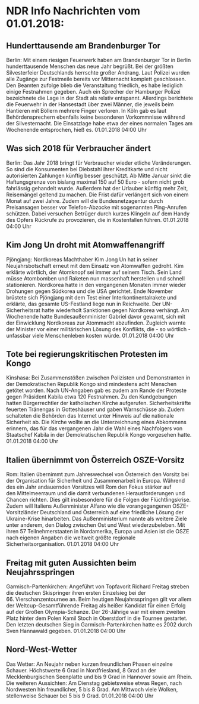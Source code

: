 # NDR Info Nachrichten vom 01.01.2018:


## Hunderttausende am Brandenburger Tor
Berlin: Mit einem riesigen Feuerwerk haben am Brandenburger Tor in Berlin hunderttausende Menschen das neue Jahr begrüßt. Bei der größten Silvesterfeier Deutschlands herrschte großer Andrang. Laut Polizei wurden alle Zugänge zur Festmeile bereits vor Mitternacht komplett geschlossen. Den Beamten zufolge blieb die Veranstaltung friedlich, es habe lediglich einige Festnahmen gegeben. Auch ein Sprecher der Hamburger Polizei bezeichnete die Lage in der Stadt als relativ entspannt. Allerdings berichtete die Feuerwehr in der Hansestadt über zwei Männer, die jeweils beim Hantieren mit Böllern mehrere Finger verloren. In Köln gab es laut Behördensprechern ebenfalls keine besonderen Vorkommnisse während der Silvesternacht. Die Einsatzlage habe etwa der eines normalen Tages am Wochenende entsprochen, hieß es. 01.01.2018 04:00 Uhr 

## Was sich 2018 für Verbraucher ändert
Berlin: Das Jahr 2018 bringt für Verbraucher wieder etliche Veränderungen. So sind die Konsumenten bei Diebstahl ihrer Kreditkarte und nicht autorisierten Zahlungen künftig besser geschützt. Ab Mitte Januar sinkt die Haftungsgrenze von bislang maximal 150 auf 50 Euro - sofern nicht grob fahrlässig gehandelt wurde. Außerdem hat der Urlauber künftig mehr Zeit, Reisemängel geltend zu machen. Die Frist dafür verlängert sich von einem Monat auf zwei Jahre. Zudem will die Bundesnetzagentur durch Preisansagen besser vor Telefon-Abzocke mit sogenannten Ping-Anrufen schützen. Dabei versuchen Betrüger durch kurzes Klingeln auf dem Handy des Opfers Rückrufe zu provozieren, die in Kostenfallen führen. 01.01.2018 04:00 Uhr 

## Kim Jong Un droht mit Atomwaffenangriff
Pjöngjang: Nordkoreas Machthaber Kim Jong Un hat in seiner Neujahrsbotschaft erneut mit dem Einsatz von Atomwaffen gedroht. Kim erklärte wörtlich, der Atomknopf sei immer auf seinem Tisch. Sein Land müsse Atombomben und Raketen nun massenhaft herstellen und schnell stationieren. Nordkorea hatte in den vergangenen Monaten immer wieder Drohungen gegen Südkorea und die USA gerichtet. Ende November brüstete sich Pjöngjang mit dem Test einer Interkontinentalrakete und erklärte, das gesamte US-Festland liege nun in Reichweite. Der UN-Sicherheitsrat hatte wiederholt Sanktionen gegen Nordkorea verhängt. Am Wochenende hatte Bundesaußenminister Gabriel davor gewarnt, sich mit der Einwicklung Nordkoreas zur Atommacht abzufinden. Zugleich warnte der Minister vor einer militärischen Lösung des Konflikts, die - so wörtlich - unfassbar viele Menschenleben kosten würde. 01.01.2018 04:00 Uhr 

## Tote bei regierungskritischen Protesten im Kongo
Kinshasa: Bei Zusammenstößen zwischen Polizisten und Demonstranten in der Demokratischen Republik Kongo sind mindestens acht Menschen getötet worden. Nach UN-Angaben gab es zudem am Rande der Proteste gegen Präsident Kabila etwa 120 Festnahmen. Zu den Kundgebungen hatten Bürgerrechtler der katholischen Kirche aufgerufen. Sicherheitskräfte feuerten Tränengas in Gotteshäuser und gaben Warnschüsse ab. Zudem schalteten die Behörden das Internet unter Hinweis auf die nationale Sicherheit ab. Die Kirche wollte an die Unterzeichnung eines Abkommens erinnern, das für das vergangenen Jahr die Wahl eines Nachfolgers von Staatschef Kabila in der Demokratischen Republik Kongo vorgesehen hatte. 01.01.2018 04:00 Uhr 

## Italien übernimmt von Österreich OSZE-Vorsitz
Rom: Italien übernimmt zum Jahreswechsel von Österreich den Vorsitz bei der Organisation für Sicherheit und Zusammenarbeit in
Europa. Während des ein Jahr andauernden Vorsitzes will Rom den Fokus stärker auf den Mittelmeerraum und die damit verbundenen
Herausforderungen und Chancen richten. Dies gilt insbesondere für die Folgen der Flüchtlingskrise. Zudem will Italiens Außenminister Alfano  wie die vorangegangenen OSZE-Vorsitzländer Deutschland und Österreich auf eine friedliche Lösung der Ukraine-Krise hinarbeiten. Das Außenministerium nannte als weitere Ziele unter anderem, den Dialog zwischen  Ost und West wiederzubeleben. Mit ihren 57 Teilnehmerstaaten in Nordamerika, Europa und Asien ist die OSZE nach eigenen Angaben die weltweit größte regionale Sicherheitsorganisation. 01.01.2018 04:00 Uhr 

## Freitag mit guten Aussichten beim Neujahrsspringen
Garmisch-Partenkirchen: Angeführt von Topfavorit Richard Freitag streben die deutschen Skispringer ihren ersten Einzelsieg bei der 66. Vierschanzentournee an. Beim heutigen Neujahrsspringen gilt vor allem der Weltcup-Gesamtführende Freitag als heißer Kandidat für einen Erfolg auf der Großen Olympia-Schanze. Der 26-Jährige war mit einem zweiten Platz hinter dem Polen Kamil Stoch in Oberstdorf in die Tournee gestartet. Den letzten deutschen Sieg in Garmisch-Partenkirchen hatte es 2002 durch Sven Hannawald gegeben. 01.01.2018 04:00 Uhr 

## Nord-West-Wetter
Das Wetter: An Neujahr neben kurzen freundlichen Phasen einzelne Schauer. Höchstwerte 6 Grad in Nordfriesland, 8 Grad an der Mecklenburgischen Seenplatte und bis 9 Grad in Hannover sowie am Rhein. Die weiteren Aussichten: Am Dienstag gebietsweise etwas Regen, nach Nordwesten hin freundlicher, 5 bis 8 Grad. Am Mittwoch viele Wolken, stellenweise Schauer bei 5 bis 9 Grad. 01.01.2018 04:00 Uhr 
